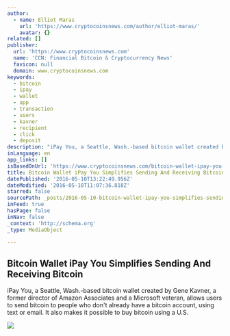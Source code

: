 ```yaml
---
author:
  - name: Elliot Maras
    url: 'https://www.cryptocoinsnews.com/author/elliot-maras/'
    avatar: {}
related: []
publisher:
  url: 'https://www.cryptocoinsnews.com'
  name: 'CCN: Financial Bitcoin & Cryptocurrency News'
  favicon: null
  domain: www.cryptocoinsnews.com
keywords:
  - bitcoin
  - ipay
  - wallet
  - app
  - transaction
  - users
  - kavner
  - recipient
  - click
  - deposit
description: "iPay You, a Seattle, Wash.-based bitcoin wallet created by Gene Kavner, a former director of Amazon Associates and a Microsoft veteran, allows users to send bitcoin to people who don't already have a bitcoin account, using text or email. It also makes it possible to buy bitcoin using a U.S."
inLanguage: en
app_links: []
isBasedOnUrl: 'https://www.cryptocoinsnews.com/bitcoin-wallet-ipay-you-simplifies-sending-and-receiving-bitcoin/'
title: Bitcoin Wallet iPay You Simplifies Sending And Receiving Bitcoin
datePublished: '2016-05-10T13:22:49.956Z'
dateModified: '2016-05-10T11:07:36.818Z'
starred: false
sourcePath: _posts/2016-05-10-bitcoin-wallet-ipay-you-simplifies-sending-and-receiving-bit.md
inFeed: true
hasPage: false
inNav: false
_context: 'http://schema.org'
_type: MediaObject

---
```

<article style=""><h1>Bitcoin Wallet iPay You Simplifies Sending And Receiving Bitcoin</h1><p>iPay You, a Seattle, Wash.-based bitcoin wallet created by Gene Kavner, a former director of Amazon Associates and a Microsoft veteran, allows users to send bitcoin to people who don't already have a bitcoin account, using text or email. It also makes it possible to buy bitcoin using a U.S.</p><img src="https://www.cryptocoinsnews.com/wp-content/uploads/2016/03/Bitcoin-investment.jpg" /></article>